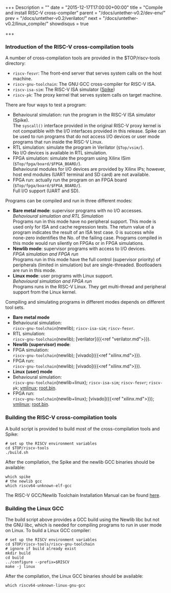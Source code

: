 +++
Description = ""
date = "2015-12-17T17:00:00+00:00"
title = "Compile and install RISC-V cross-compiler"
parent = "/docs/untether-v0.2/dev-env/"
prev = "/docs/untether-v0.2/verilator/"
next = "/docs/untether-v0.2/linux_compile/"
showdisqus = true

+++

### Introduction of the RISC-V cross-compilation tools

A number of cross-compilation tools are provided in the $TOP/riscv-tools directory:

 * `riscv-fesvr`: The front-end server that serves system calls on the host machine.
 * `riscv-gnu-toolchain`: The GNU GCC cross-compiler for RISC-V ISA.
 * `riscv-isa-sim`: The RISC-V ISA simulator ([Spike](https://github.com/riscv/riscv-isa-sim#risc-v-isa-simulator))
 * `riscv-pk`: The proxy kernel that serves system calls on target machine.

There are four ways to test a program:

 * Behavioural simulation: run the program in the RISC-V ISA simulator (Spike). <br/>
   The `syscall()` interface provided in the original RISC-V proxy kernel is not compatible with the I/O interfaces provided in this release.
   Spike can be used to run programs that do not access I/O devices or user mode programs that run inside the RISC-V Linux.
 * RTL simulation: simulate the program in Verilator (`$Top/vsim/`). <br/>
   No I/O devices is available in RTL simulation.
 * FPGA simulation: simulate the program using Xilinx ISim (`$Top/fpga/board/$FPGA_BOARD/`). <br/>
   Behavioural modules for I/O devices are provided by Xilinx IPs; however, host end modules (UART terminal and SD card) are not available.
 * FPGA run: actually run the program on an FPGA board (`$Top/fpga/board/$FPGA_BOARD/`). <br/>
   Full I/O support (UART and SD).

Programs can be compiled and run in three different modes:

 * **Bare metal mode**: supervisor programs with no I/O accesses. <br/>
   *Behavioural simulation and RTL Simulation* <br/>
   Programs run in this mode have no peripheral support. This mode is used only for ISA and cache regression tests. The return value of a program indicates the result of an ISA test case. 0 is success while none-zero indentifies the No. of the failing case. Programs compiled in this mode would run silently on FPGAs or in FPGA simulations.
 * **Newlib mode**: supervisor programs with access to I/O devices. <br/>
   *FPGA simulation and FPGA run* <br/>
   Programs run in this mode have the full control (supervisor priority) of peripherals (limited in simulation) but are single-threaded. Bootloaders are run in this mode.
 * **Linux mode**: user programs with Linux support. <br/>
   *Behavioural simulation and FPGA run* <br/>
   Programs runs in the RISC-V Linux. They get multi-thread and peripheral support from the Linux kernel.

Compiling and simulating programs in different modes depends on different tool sets.

 * **Bare metal mode**
  * Behavioural simulation: <br/>
    `riscv-gnu-toolchain`(newlib); `riscv-isa-sim`; `riscv-fesvr`.
  * RTL simulation: <br/>
    `riscv-gnu-toolchain`(newlib); [verilator]({{<ref "verilator.md">}}).
 * **Newlib (supervisor) mode**:
  * FPGA simulation: <br/>
    `riscv-gnu-toolchain`(newlib); [vivado]({{<ref "xilinx.md">}}).
  * FPGA run: <br/>
    `riscv-gnu-toolchain`(newlib); [vivado]({{<ref "xilinx.md">}}).
 * **Linux (user) mode**
  * Behavioural simulation: <br/>
    `riscv-gnu-toolchain`(newlib+linux); `riscv-isa-sim`; `riscv-fesvr`; `riscv-pk`; [vmlinux](../linux_compile#linux); [root.bin](../linux_compile#busybox).
  * FPGA run: <br/>
    `riscv-gnu-toolchain`(newlib+linux); [vivado]({{<ref "xilinx.md">}}); [vmlinux](../linux_compile#linux); [root.bin](../linux_compile#busybox).

### Building the RISC-V cross-compilation tools

A build script is provided to build most of the cross-compilation tools and Spike:

    # set up the RISCV environment variables
    cd $TOP/riscv-tools
    ./build.sh

After the compilation, the Spike and the newlib GCC binaries should be available:

    which spike
    # the newlib gcc
    which riscv64-unknown-elf-gcc

The RISC-V GCC/Newlib Toolchain Installation Manual can be found
[here](https://github.com/riscv/riscv-tools#the-risc-v-gccnewlib-toolchain-installation-manual).

### Building the Linux GCC

The build script above provides a GCC build using the Newlib libc but not the 
GNU libc, which is needed for compiling programs to run in user mode on Linux.
To build a Linux GCC compiler:

    # set up the RISCV environment variables
    cd $TOP/riscv-tools/riscv-gnu-toolchain
    # ignore if build already exist
    mkdir build
    cd build
    ../configure --prefix=$RISCV
    make -j linux

After the compilation, the Linux GCC binaries should be available:

    which riscv64-unknown-linux-gnu-gcc
